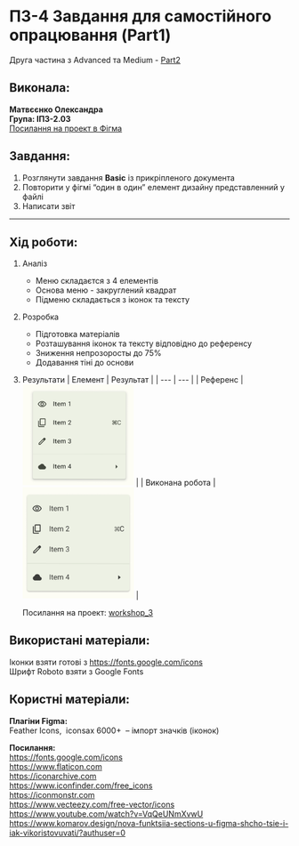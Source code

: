 # ПЗ-4 Завдання для самостійного опрацювання (Part1)
Друга частина з Advanced та Medium - [Part2](https://github.com/Allaandra/Matvieienko_Design/tree/main/workshop_6)
## Виконала:  
**Матвєєнко Олександра**  
**Група: ІПЗ-2.03**  
[Посилання на проект в Фігма](https://www.figma.com/design/uglQDUN8zKtJ7TiDlrtC8v/workshop_3?node-id=0-1&t=K7S9Cjk4c7rL46m7-1)

## Завдання:
1. Розглянути завдання **Basic** із прикріпленого документа
2. Повторити у фігмі “один в один” елемент дизайну представленний у файлі
3. Написати звіт

---

## Хід роботи:
1. Аналіз
    - Меню складаєтся з 4 елементів
    - Основа меню - закруглений квадрат
    - Підменю складається з іконок та тексту
2. Розробка
    - Підготовка матеріалів
    - Розташування іконок та тексту відповідно до референсу
    - Зниження непрозоросты до 75%
    - Додавання тіні до основи
3. Результати
    | Елемент | Результат |
    | --- | --- |
    | Референс | <img src="images/ref.png" width="200px" /> |
    | Виконана робота | <img src="images/Frame.png" width="200px" /> |

    Посилання на проект: [workshop_3](https://www.figma.com/design/uglQDUN8zKtJ7TiDlrtC8v/workshop_3?node-id=0-1&t=K7S9Cjk4c7rL46m7-1)

## Використані матеріали:  
Іконки взяти готові з https://fonts.google.com/icons  
Шрифт Roboto взяти з Google Fonts

## Користні матеріали:
**Плагіни Figma:**   
Feather Icons,  iconsax 6000+  – імпорт значків (іконок)  

**Посилання:**  
https://fonts.google.com/icons  
https://www.flaticon.com  
https://iconarchive.com  
https://www.iconfinder.com/free_icons  
https://iconmonstr.com  
https://www.vecteezy.com/free-vector/icons  
https://www.youtube.com/watch?v=VqQeUNmXvwU  
https://www.komarov.design/nova-funktsiia-sections-u-figma-shcho-tsie-i-iak-vikoristovuvati/?authuser=0
